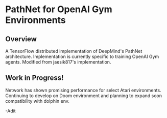 # PathNet for OpenAI Gym Environments

## Overview

A TensorFlow distributed implementation of DeepMind's PathNet architecture. Implementation is currently specific to training OpenAI Gym agents. Modified from jaesik817's implementation.

## Work in Progress!
Network has shown promising performance for select Atari environments. Continuing to develop on Doom environment and planning to expand soon compatibility with dolphin env.

-Adit
